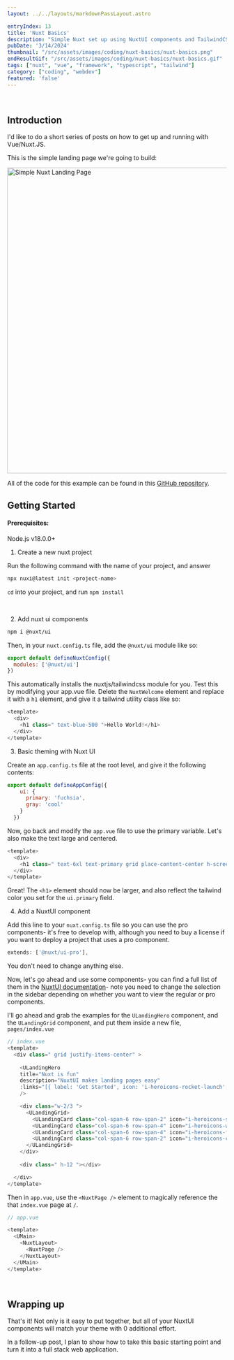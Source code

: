 ```yaml
---
layout: ../../layouts/markdownPassLayout.astro

entryIndex: 13
title: 'Nuxt Basics'
description: "Simple Nuxt set up using NuxtUI components and TailwindCSS"
pubDate: '3/14/2024'
thumbnail: "/src/assets/images/coding/nuxt-basics/nuxt-basics.png"
endResultGif: "/src/assets/images/coding/nuxt-basics/nuxt-basics.gif"
tags: ["nuxt", "vue", "framework", "typescript", "tailwind"]
category: ["coding", "webdev"]
featured: 'false'
---
```




<br>

## Introduction

I'd like to do a short series of posts on how to get up and running with Vue/Nuxt.JS.

This is the simple landing page we're going to build:

<div>
<img style="width: 700px" src="/src/assets/images/coding/nuxt-basics/nuxt-basics.gif" alt="Simple Nuxt Landing Page"/>
</div>

All of the code for this example can be found in this <a href="https://github.com/c-lonas/nuxt-basic-example" target="_blank">GitHub repository</a>.

## Getting Started


#### Prerequisites:
Node.js v18.0.0+



1. Create a new nuxt project

Run the following command with the name of your project, and answer 
```bash
npx nuxi@latest init <project-name>
```

`cd` into your project, and run `npm install` 

<br>

2. Add nuxt ui components

```bash
npm i @nuxt/ui
```

Then, in your `nuxt.config.ts` file, add the `@nuxt/ui` module like so:

```js
export default defineNuxtConfig({
  modules: ['@nuxt/ui']
})
```

This automatically installs the nuxtjs/tailwindcss module for you. Test this by modifying your app.vue file. Delete the `NuxtWelcome` element and replace it with a `h1` element, and give it a tailwind utility class like so:

```js
<template>
  <div>
    <h1 class=" text-blue-500 ">Hello World!</h1>
  </div>
</template>
```

3. Basic theming with Nuxt UI

Create an `app.config.ts` file at the root level, and give it the following contents:

```js
export default defineAppConfig({
    ui: {
      primary: 'fuchsia',
      gray: 'cool'
    }
  })
```

Now, go back and modify the `app.vue` file to use the primary variable. Let's also make the text large and centered.


```js
<template>
  <div>
    <h1 class=" text-6xl text-primary grid place-content-center h-screen ">Welcome to the homepage</h1>
  </div>
</template>

```
Great! The `<h1>` element should now be larger, and also reflect the tailwind color you set for the `ui.primary` field.

4. Add a NuxtUI component

Add this line to your `nuxt.config.ts` file so you can use the pro components- it's free to develop with, although you need to buy a license if you want to deploy a project that uses a pro component.

```ts
extends: ['@nuxt/ui-pro'],
```

You don't need to change anything else.


Now, let's go ahead and use some components- you can find a full list of them in the [NuxtUI documentation](https://ui.nuxt.com/pro/components)- note you need to change the selection in the sidebar depending on whether you want to view the regular or pro components.


I'll go ahead and grab the examples for the `ULandingHero` component, and the `ULandingGrid` component, and put them inside a new file, `pages/index.vue`

```js
// index.vue
<template>
  <div class=" grid justify-items-center" >
 
    <ULandingHero
    title="Nuxt is fun"
    description="NuxtUI makes landing pages easy"
    :links="[{ label: 'Get Started', icon: 'i-heroicons-rocket-launch', size: 'lg' }, { label: 'Learn more', icon: 'i-heroicons-arrow-small-right', color: 'gray', size: 'lg' }]"
    />

    <div class="w-2/3 ">
      <ULandingGrid>
        <ULandingCard class="col-span-6 row-span-2" icon="i-heroicons-swatch" title="Color Palette" description="Choose a primary and a gray color from your Tailwind CSS color palette." />
        <ULandingCard class="col-span-6 row-span-4" icon="i-heroicons-wrench-screwdriver" title="Fully Customizable" description="Change the style of any component in your App Config or with ui prop." />
        <ULandingCard class="col-span-6 row-span-4" icon="i-heroicons-face-smile" title="Icons" description="Choose any of the 100k+ icons from the most popular icon libraries." />
        <ULandingCard class="col-span-6 row-span-2" icon="i-heroicons-computer-desktop" title="Keyboard Shortcuts" description="Nuxt UI comes with a set of Vue composables to easily handle shortcuts." />
      </ULandingGrid>
    </div>
    
    <div class=" h-12 "></div>

  </div>
</template>

```

Then in `app.vue`, use the `<NuxtPage />` element to magically reference the that `index.vue` page at `/`.

```js
// app.vue 

<template>
  <UMain>
    <NuxtLayout>
      <NuxtPage />
    </NuxtLayout>
  </UMain>
</template>

```

<br>

## Wrapping up

That's it! Not only is it easy to put together, but all of your NuxtUI components will match your theme with 0 additional effort.

In a follow-up post, I plan to show how to take this basic starting point and turn it into a full stack web application.

<br>